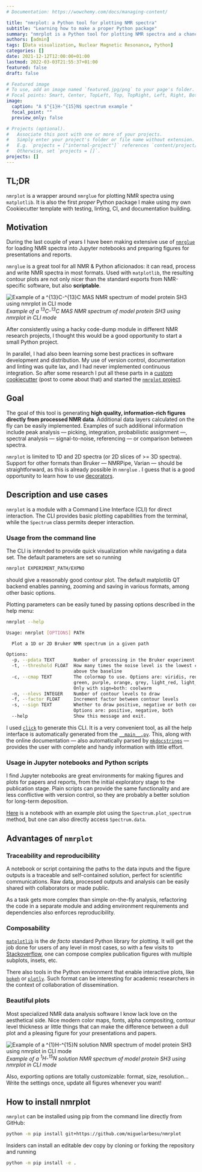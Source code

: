 ```yaml
---
# Documentation: https://wowchemy.com/docs/managing-content/

title: "nmrplot: a Python tool for plotting NMR spectra"
subtitle: "Learning how to make a proper Python package"
summary: "nmrplot is a Python tool for plotting NMR spectra and a chance to learn how to make a proper Python package"
authors: [admin]
tags: [Data visualization, Nuclear Magnetic Resonance, Python]
categories: []
date: 2021-12-12T12:00:00+01:00
lastmod: 2022-03-03T21:55:37+01:00
featured: false
draft: false

# Featured image
# To use, add an image named `featured.jpg/png` to your page's folder.
# Focal points: Smart, Center, TopLeft, Top, TopRight, Left, Right, BottomLeft, Bottom, BottomRight.
image:
  caption: "A $^{1}H-^{15}N$ spectrum example "
  focal_point: ""
  preview_only: false

# Projects (optional).
#   Associate this post with one or more of your projects.
#   Simply enter your project's folder or file name without extension.
#   E.g. `projects = ["internal-project"]` references `content/project/deep-learning/index.md`.
#   Otherwise, set `projects = []`.
projects: []
---
```


## TL;DR

`nmrplot` is a wrapper around `nmrglue` for plotting NMR spectra using
`matplotlib`. It is also the first *proper* Python package I make using my own
Cookiecutter template with testing, linting, CI, and documentation building.

## Motivation

During the last couple of years I have been making extensive use of
[`nmrglue`](https://nmrglue.readthedocs.io/) for loading NMR spectra into Jupyter
notebooks and preparing figures for presentations and reports. 

`nmrglue` is a great tool for all NMR & Python aficionados: it can read, process and
write NMR spectra in most formats. Used with `matplotlib`, the resulting contour plots
are not only nicer than the standard exports from NMR-specific software, but also **scriptable**.

![Example of a $^{13}C$-$^{13}C$ MAS NMR spectrum of model protein SH3 using nmrplot in CLI mode](nmrplot_cc_example.png)
*Example of a $^{13}C$-$^{13}C$ MAS NMR spectrum of model protein SH3 using nmrplot in CLI mode*

After consistently using a hacky code-dump module in different NMR research projects,
I thought this would be a good opportunity to start a small Python project.

In parallel, I had also been learning some best practices in software development and
distribution. My use of version control, documentation and linting was quite lax, and I
had never implemented continuous integration. So after some research I put all these
parts in a [custom
cookiecutter](https://miguelarbesu.github.io/cookiecutter-reproducible-science/) (post
to come about that) and started the [`nmrplot`
project](https://miguelarbesu.github.io/nmrplot). 

## Goal

The goal of this tool is generating **high quality, information-rich figures directly
from processed NMR data**. Additional data layers calculated on the fly can be easily
implemented. Examples of such additional information include peak analysis — picking,
integration, probabilistic assignment —, spectral analysis — signal-to-noise,
referencing — or comparison between spectra.

`nmrplot` is limited to 1D and 2D spectra (or 2D slices of >= 3D spectra). 
Support for other formats than Bruker — NMRPipe, Varian — should be
straightforward, as this is already possible in `nmrglue` . I guess that is a good
opportunity to learn how to use [decorators](https://realpython.com/primer-on-python-decorators/).

## Description and use cases

`nmrplot` is a module with a Command Line Interface (CLI) for direct interaction. The
CLI provides basic plotting capabilities from the terminal, while the `Spectrum` class
permits deeper interaction.

### Usage from the command line

The CLI is intended to provide quick visualization while navigating a data set. The default parameters are set so running

```bash
nmrplot EXPERIMENT_PATH/EXPNO
```

should give a reasonably good contour plot. The default matplotlib QT backend enables panning, zooming and saving in various formats, among other basic options.

Plotting parameters can be easily tuned by passing options described in the help menu:

```bash
nmrplot --help

Usage: nmrplot [OPTIONS] PATH

  Plot a 1D or 2D Bruker NMR spectrum in a given path

Options:
  -p, --pdata TEXT       Number of processing in the Bruker experiment
  -t, --threshold FLOAT  How many times the noise level is the lowest contour
                         above the baseline
  -c, --cmap TEXT        The colormap to use. Options are: viridis, red, blue,
                         green, purple, orange, grey, light_red, light_blue.
                         Only with sign=both: coolwarm
  -n, --nlevs INTEGER    Number of contour levels to draw
  -f, --factor FLOAT     Increment factor between contour levels
  -s, --sign TEXT        Whether to draw positive, negative or both contours.
                         Options are: positive, negative, both
  --help                 Show this message and exit.

```

I used [`click`](https://click.palletsprojects.com) to generate this CLI. It is a very
convenient tool, as all the help interface is automatically generated from the
[`__main__.py`](https://github.com/miguelarbesu/nmrplot/blob/main/src/nmrplot/__main__.py).
This, along with the online documentation — also automatically parsed by [`mkdocstrings`](https://mkdocstrings.github.io/) — provides the user with complete and handy information with little effort. 


### Usage in Jupyter notebooks and Python scripts

I find Jupyter notebooks are great environments for making figures and plots for papers
and reports, from the initial exploratory stage to the publication stage. Plain scripts
can provide the same functionality and are less conflictive with version control, so
they are probably a better solution for long-term deposition. 

[Here](https://github.com/miguelarbesu/nmrplot/blob/main/notebooks/example.ipynb) is a notebook with an example plot using the `Spectrum.plot_spectrum` method, but one can also directly access `Spectrum.data`.

## Advantages of `nmrplot`

### Traceability and reproducibility

A notebook or script containing the paths to the data inputs and the figure outputs is a
traceable and self-contained solution, perfect for scientific communications. Raw data, processed outputs and analysis can be easily shared with collaborators or made public.  

As a task gets more complex than simple on-the-fly analysis, refactoring the code in a
separate module and adding environment requirements and dependencies also enforces
reproducibility.

### Composability

[`matplotlib`](https://matplotlib.org/) is the *de facto* standard Python library for
plotting. It will get the job done for users of any level in most cases, so with a few
visits to [Stackoverflow](www.stackoverflow.com), one can compose complex publication
figures with multiple subplots, insets, etc. 

There also tools in the Python environment that enable interactive plots, like
[`bokeh`](https://docs.bokeh.org/en/latest/index.html) or
[`plotly`](https://plotly.com/). Such format can be interesting for academic researchers
in the context of collaboration of dissemination.

### Beautiful plots

Most specialized NMR data analysis software I know lack love on the aesthetical side.
Nice modern color maps, fonts, alpha compositing, contour level thickness ar little
things that can make the difference between a dull plot and a pleasing figure for your
presentations and papers.

![Example of a $^{1}H$-$^{15}N$ solution NMR spectrum of model protein SH3 using nmrplot in CLI mode](featured.png)
*Example of a $^{1}H$-$^{15}N$ solution NMR spectrum of model protein SH3 using nmrplot in CLI mode*


Also, exporting options are totally customizable: format, size, resolution... Write the
settings once, update all figures whenever you want!

## How to install nmrplot

`nmrplot` can be installed using pip from the command line directly from GitHub:

```bash
python -m pip install git+https://github.com/miguelarbesu/nmrplot  
```

Insiders can install an editable dev copy by cloning or forking the repository and running 

```bash
python -m pip install -e .
```
